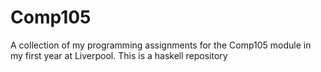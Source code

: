 # Comp105
A collection of my programming assignments for the Comp105 module in my first year at Liverpool.
This is a haskell repository
